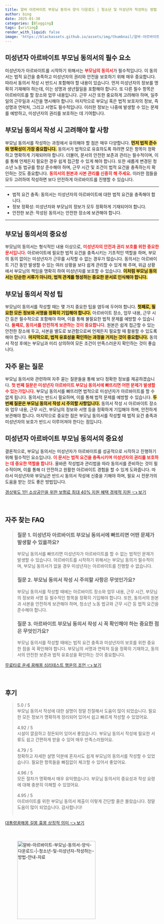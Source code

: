 ```yaml
---
title: 알바 아르바이트 부모님 동의서 양식 다운로드 | 청소년 및 미성년자 작성하는 방법 안내 자료
author: bing
date: 2025-01-30
categories: [Blogging]
tags: [writing]
render_with_liquid: false
image: 'https://blackassets.github.io/assets/img/thumbnail/알바-아르바이트-부모님-동의서-양식-다운로드-|-청소년-및-미성년자-작성하는-방법-안내-자료.webp'
---
```



<h2 id='미성년자_아르바이트_부모님_동의서의_필수_요소'>미성년자 아르바이트 부모님 동의서의 필수 요소</h2>

<p>미성년자가 아르바이트를 시작하기 위해서는 <b><span style="color: #ee2323;">부모님의 동의서</span></b>가 필수적입니다. 이 동의서는 법적 요건을 충족하고 미성년자의 권리와 안전을 보호하기 위해 매우 중요합니다. 따라서 동의서 작성 시 반드시 포함해야 할 내용이 있습니다. 먼저 미성년자의 정보를 명확히 기재해야 하는데, 이는 성명과 생년월일을 포함해야 합니다. 또 다른 필수 항목은 아르바이트를 할 장소와 업무 내용입니다. 근무 시간 또한 중요하게 고려해야 하며, 일주일의 근무일과 시간을 명시해야 합니다. 마지막으로 부모님 혹은 법적 보호자의 정보, 즉 성명과 연락처, 그리고 서명도 필수적입니다. 이러한 정보는 나중에 발생할 수 있는 문제를 예방하고, 미성년자의 권리를 보호하는 데 기여합니다.</p>

<h2 id='부모님_동의서_작성시_고려해야_할_사항'>부모님 동의서 작성 시 고려해야 할 사항</h2>

<p>부모님 동의서를 작성하는 과정에서 유의해야 할 점은 매우 다양합니다. <b><span style="background-color: #ffe066;">먼저 법적 준수와 명확성이 가장 중요합니다.</span></b> 동의서가 법적으로 유효하도록 하려면 모든 항목이 정확하고 명확하게 기재되어야 합니다. 더불어, 문서의 안전한 보존과 관리는 필수적이며, 이를 통해 언제든지 필요한 경우 쉽게 접근할 수 있게 해야 합니다. 또한 새롭게 변경된 청소년 노동 법규를 항상 준수해야 하며, 근무 시간 및 조건이 법적 요건을 충족하는지 확인하는 것도 중요합니다. <b><span style="color: #ee2323;">동의서의 원본과 사본 관리를 신중히 해 주세요.</span></b> 이러한 점들을 모두 고려하여 작성하면 보다 안전하게 아르바이트를 진행할 수 있습니다.</p>

<hr />

<ul>
    <li>법적 요건 충족: 동의서는 미성년자의 아르바이트에 대한 법적 요건을 충족해야 합니다.</li>
    <li>정보 정확성: 미성년자와 부모님의 정보가 모두 정확하게 기재되어야 합니다.</li>
    <li>안전한 보관: 작성된 동의서는 안전한 장소에 보관해야 합니다.</li>
</ul>

<hr />

<h2 id='부모님_동의서의_중요성'>부모님 동의서의 중요성</h2>

<p>부모님의 동의서는 형식적인 내용 이상으로, <b><span style="color: #ee2323;">미성년자의 안전과 권리 보호를 위한 중요한 문서입니다.</span></b> 아르바이트에 필요한 법적 요건을 충족시키는 기초적인 역할을 하며, 부모의 동의 없이는 미성년자가 근무를 시작할 수 없는 경우가 많습니다. 동의서는 아르바이트 기간 동안 발생할 수 있는 여러 상황을 보다 쉽게 관리할 수 있게 해 주며, 위급 상황에서 부모님의 책임을 명확히 하여 미성년자를 보호할 수 있습니다. <b><span style="background-color: #ffe066;">이처럼 부모님 동의서는 단순한 서류가 아니라, 법적 관계를 형성하는 중요한 문서로 인식해야 합니다.</span></b></p>

<h2 id='작성_팁'>부모님 동의서 작성 팁</h2>

<p>부모님이 동의서를 작성할 때는 몇 가지 중요한 팁을 염두에 두어야 합니다. <b><span style="background-color: #ffe066;">첫째로, 필요한 모든 정보와 서명을 정확히 기입해야 합니다.</span></b> 아르바이트 장소, 업무 내용, 근무 시간 등은 필수적으로 포함해야 하며, 이를 통해 불필요한 법적 문제를 예방할 수 있습니다. <b><span style="color: #ee2323;">둘째로, 동의서를 안전하게 보관하는 것이 중요합니다.</span></b> 원본은 쉽게 접근할 수 있는 안전한 장소에 두고, 사본을 별도로 보관함으로써 언제든지 필요할 때 활용할 수 있도록 해야 합니다. <b><span style="background-color: #ffe066;">마지막으로, 법적 유효성을 확인하는 과정을 거치는 것이 중요합니다.</span></b> 동의서 작성 후에는 부모님과 미리 상의하여 모든 조건이 만족스러운지 확인하는 것이 좋습니다.</p>

<h2 id='자주_묻는_질문'>자주 묻는 질문</h2>

<p>부모님 동의서와 관련하여 자주 묻는 질문들을 통해 보다 정확한 정보를 제공하겠습니다. <b><span style="color: #ee2323;">첫 번째 질문은 미성년자 아르바이트 부모님 동의서에 빠뜨리면 어떤 문제가 발생할 수 있는가입니다.</span></b> 부모님 동의서를 빠뜨리면 법적으로 미성년자가 아르바이트를 할 수 없게 됩니다. 동의서는 반드시 필요하며, 이를 통해 법적 문제를 예방할 수 있습니다. <b><span style="background-color: #ffe066;">두 번째 질문은 부모님 동의서 작성 시 주의할 사항입니다.</span></b> 동의서 작성 시 아르바이트 장소와 업무 내용, 근무 시간, 부모님의 정보와 서명 등을 정확하게 기입해야 하며, 안전하게 보관해야 합니다. 마지막으로 중요한 점은 부모님 동의서를 작성할 때 법적 요건 충족과 미성년자의 보호가 반드시 이루어져야 한다는 점입니다.</p>

<h2 id='결론'>미성년자 아르바이트 부모님 동의서의 중요성</h2>

<p>결론적으로, 부모님 동의서는 미성년자가 아르바이트를 성공적으로 시작하고 진행하기 위해 필수적인 요소입니다. <b><span style="color: #ee2323;">이 문서는 법적 요건을 충족시키며 미성년자의 권리를 보호하는 데 중요한 역할을 합니다.</span></b> 올바른 작성법과 관리법을 따라 동의서를 준비하는 것이 필수적이며, 이를 통해 더 안전하고 원활한 아르바이트 경험을 할 수 있게 도와줍니다. 따라서 미성년자와 부모님은 반드시 동의서 작성에 신중을 기해야 하며, 필요 시 전문가의 도움을 받는 것도 좋은 방법입니다.</p>


<p><a class="click-button" title="경상북도 1인 소상공인을 위한 보험료 최대 40% 지원 혜택 경제적 지원" href="https://blackassets.github.io/posts/%EA%B2%BD%EC%83%81%EB%B6%81%EB%8F%84-1%EC%9D%B8-%EC%86%8C%EC%83%81%EA%B3%B5%EC%9D%B8%EC%9D%84-%EC%9C%84%ED%95%9C-%EB%B3%B4%ED%97%98%EB%A3%8C-%EC%B5%9C%EB%8C%80-40-%EC%A7%80%EC%9B%90-%ED%98%9C%ED%83%9D-%EA%B2%BD%EC%A0%9C%EC%A0%81-%EC%A7%80%EC%9B%90/" rel="dofollow">경상북도 1인 소상공인을 위한 보험료 최대 40% 지원 혜택 경제적 지원 👈 보기</a></p><br>
<h2 id='자주_찾는_FAQ'>자주 찾는 FAQ</h2>
<div itemscope="" itemtype="https://schema.org/FAQPage"> 
<blockquote> 
<div itemscope="" itemprop="mainEntity" itemtype="https://schema.org/Question"> 
<h3 itemprop="name">질문 1. 미성년자 아르바이트 부모님 동의서에 빠뜨리면 어떤 문제가 발생할 수 있을까요?</h3> 
<div itemscope="" itemprop="acceptedAnswer" itemtype="https://schema.org/Answer"> 
<span itemprop="text"> 
<p>부모님 동의서를 빠뜨리면 미성년자가 아르바이트를 할 수 없는 법적인 문제가 발생할 수 있습니다. 아르바이트를 시작하기 위해서는 부모님 동의가 필수적이며, 부모님 동의서가 없을 경우 미성년자는 아르바이트를 진행할 수 없습니다.</p> 
</span> 
</div> 
</div> 

<div itemscope="" itemprop="mainEntity" itemtype="https://schema.org/Question"> 
<h3 itemprop="name">질문 2. 부모님 동의서 작성 시 주의할 사항은 무엇인가요?</h3> 
<div itemscope="" itemprop="acceptedAnswer" itemtype="https://schema.org/Answer"> 
<span itemprop="text"> 
<p>부모님 동의서를 작성할 때에는 아르바이트 장소와 업무 내용, 근무 시간, 부모님의 정보와 서명 등 필수적인 항목을 정확히 기입해야 합니다. 또한, 동의서의 원본과 사본을 안전하게 보관해야 하며, 청소년 노동 법규와 근무 시간 등 법적 요건을 준수해야 합니다.</p> 
</span> 
</div> 
</div> 

<div itemscope="" itemprop="mainEntity" itemtype="https://schema.org/Question"> 
<h3 itemprop="name">질문 3. 아르바이트 부모님 동의서 작성 시 꼭 확인해야 하는 중요한 점은 무엇인가요?</h3> 
<div itemscope="" itemprop="acceptedAnswer" itemtype="https://schema.org/Answer"> 
<span itemprop="text"> 
<p>부모님 동의서를 작성할 때에는 법적 요건 충족과 미성년자의 보호를 위한 중요한 점을 꼭 확인해야 합니다. 부모님의 서명과 연락처 등을 정확히 기재하고, 동의서의 안전한 보존과 법적 유효성을 확인하는 것이 중요합니다.</p> 
</span> 
</div> 
</div> 
</blockquote> 
</div>
<p><a class="click-button" title="무료타로 운세 꿈해몽 심리테스트 행운의 조언" href="https://blackassets.github.io/posts/%EB%AC%B4%EB%A3%8C%ED%83%80%EB%A1%9C-%EC%9A%B4%EC%84%B8-%EA%BF%88%ED%95%B4%EB%AA%BD-%EC%8B%AC%EB%A6%AC%ED%85%8C%EC%8A%A4%ED%8A%B8-%ED%96%89%EC%9A%B4%EC%9D%98-%EC%A1%B0%EC%96%B8/" rel="dofollow">무료타로 운세 꿈해몽 심리테스트 행운의 조언 👈 보기</a></p><br>
<h2 id='후기'>후기</h2>
<div itemscope itemtype="https://schema.org/Product">
  <blockquote>
  <div itemprop="review" itemscope itemtype="https://schema.org/Review">
      <div itemprop="reviewRating" itemscope itemtype="https://schema.org/Rating"> <span itemprop="ratingValue">5.0</span> / <span itemprop="bestRating">5</span> </div>
      <span itemprop="reviewBody">부모님 동의서 작성에 대한 설명이 정말 친절해서 도움이 많이 되었습니다. 필요한 모든 정보가 명확하게 정리되어 있어서 쉽고 빠르게 작성할 수 있었어요.</span>
  </div>
  <br>
  <div itemprop="review" itemscope itemtype="https://schema.org/Review">
      <div itemprop="reviewRating" itemscope itemtype="https://schema.org/Rating"> <span itemprop="ratingValue">4.92</span> / <span itemprop="bestRating">5</span> </div>
      <span itemprop="reviewBody">시설이 깔끔하고 정돈되어 있어서 좋았습니다. 부모님 동의서 작성에 필요한 서류도 쉽고 간편하게 받을 수 있어 매우 만족스러웠어요.</span>
  </div>
  <br>
  <div itemprop="review" itemscope itemtype="https://schema.org/Review">
      <div itemprop="reviewRating" itemscope itemtype="https://schema.org/Rating"> <span itemprop="ratingValue">4.79</span> / <span itemprop="bestRating">5</span> </div>
      <span itemprop="reviewBody">정확하고 자세한 설명 덕분에 혼자서도 쉽게 부모님의 동의서를 작성할 수 있었습니다. 필요한 항목들을 빠짐없이 체크할 수 있어서 좋았어요.</span>
  </div>
  <br>
  <div itemprop="review" itemscope itemtype="https://schema.org/Review">
      <div itemprop="reviewRating" itemscope itemtype="https://schema.org/Rating"> <span itemprop="ratingValue">4.96</span> / <span itemprop="bestRating">5</span> </div>
      <span itemprop="reviewBody">모든 절차가 명확해서 매우 유익했습니다. 부모님 동의서의 중요성과 작성 요령에 대해 충분히 이해할 수 있었어요.</span>
  </div>
  <br>
  <div itemprop="review" itemscope itemtype="https://schema.org/Review">
      <div itemprop="reviewRating" itemscope itemtype="https://schema.org/Rating"> <span itemprop="ratingValue">4.95</span> / <span itemprop="bestRating">5</span> </div>
      <span itemprop="reviewBody">아르바이트를 위한 부모님 동의서 제출이 이렇게 간단할 줄은 몰랐습니다. 정말 도움이 많이 되었습니다. 감사합니다!</span>
  </div>
  <br>
  </blockquote>
</div>
<p><a class="click-button" title="대통령꿈해몽 길몽 흉몽 상징적 의미" href="https://blackassets.github.io/posts/%EB%8C%80%ED%86%B5%EB%A0%B9%EA%BF%88%ED%95%B4%EB%AA%BD-%EA%B8%B8%EB%AA%BD-%ED%9D%89%EB%AA%BD-%EC%83%81%EC%A7%95%EC%A0%81-%EC%9D%98%EB%AF%B8/" rel="dofollow">대통령꿈해몽 길몽 흉몽 상징적 의미 👈 보기</a></p><br>
<figure class="image"><img src="https://blackassets.github.io/assets/img/thumbnail/알바-아르바이트-부모님-동의서-양식-다운로드-|-청소년-및-미성년자-작성하는-방법-안내-자료.webp" alt="알바-아르바이트-부모님-동의서-양식-다운로드-|-청소년-및-미성년자-작성하는-방법-안내-자료" width="256" height="256"></figure>